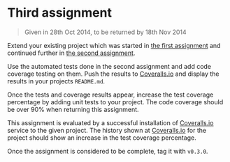 # Third assignment

> Given in 28th Oct 2014, to be returned by 18th Nov 2014

Extend your existing project which was started in [the first assignment](2014-09-16.md)
and continued further in [the second assignment](2014-10-07.md).

Use the automated tests done in the second assignment and add code coverage testing on them.
Push the results to [Coveralls.io][] and display the results in your projects `README.md`.

Once the tests and coverage results appear, increase the test coverage percentage by adding unit tests to your project.
The code coverage should be over 90% when returning this assignment.

This assignment is evaluated by a successful installation of [Coveralls.io][] service to the given project.
The history shown at [Coveralls.io][] for the project should show an increase in the test coverage percentage.

Once the assignment is considered to be complete, tag it with `v0.3.0`.

[Coveralls.io]: https://coveralls.io "Cover all your testing"
